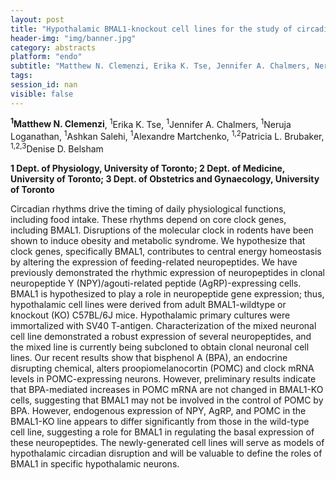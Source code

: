 ```yaml
---
layout: post
title: "Hypothalamic BMAL1-knockout cell lines for the study of circadian feeding regulation"
header-img: "img/banner.jpg"
category: abstracts
platform: "endo"
subtitle: "Matthew N. Clemenzi, Erika K. Tse, Jennifer A. Chalmers, Neruja Loganathan, Ashkan Salehi, Alexandre Martchenko, Patricia L. Brubaker, Denise D. Belsham"
tags: 
session_id: nan
visible: false
---
```

**<sup>1</sup>Matthew N. Clemenzi**, <sup>1</sup>Erika K. Tse, <sup>1</sup>Jennifer A. Chalmers, <sup>1</sup>Neruja Loganathan, <sup>1</sup>Ashkan Salehi, <sup>1</sup>Alexandre Martchenko, <sup>1,2</sup>Patricia L. Brubaker, <sup>1,2,3</sup>Denise D. Belsham

__1 Dept. of Physiology, University of Toronto; 2 Dept. of Medicine, University of Toronto; 3 Dept. of Obstetrics and Gynaecology, University of Toronto__

Circadian rhythms drive the timing of daily physiological functions, including food intake. These rhythms depend on core clock genes, including BMAL1. Disruptions of the molecular clock in rodents have been shown to induce obesity and metabolic syndrome. We hypothesize that clock genes, specifically BMAL1, contributes to central energy homeostasis by altering the expression of feeding-related neuropeptides. We have previously demonstrated the rhythmic expression of neuropeptides in clonal neuropeptide Y (NPY)/agouti-related peptide (AgRP)-expressing cells. BMAL1 is hypothesized to play a role in neuropeptide gene expression; thus, hypothalamic cell lines were derived from adult BMAL1-wildtype or knockout (KO) C57BL/6J mice. Hypothalamic primary cultures were immortalized with SV40 T-antigen. Characterization of the mixed neuronal cell line demonstrated a robust expression of several neuropeptides, and the mixed line is currently being subcloned to obtain clonal neuronal cell lines. Our recent results show that bisphenol A (BPA), an endocrine disrupting chemical, alters proopiomelanocortin (POMC) and clock mRNA levels in POMC-expressing neurons. However, preliminary results indicate that BPA-mediated increases in POMC mRNA are not changed in BMAL1-KO cells, suggesting that BMAL1 may not be involved in the control of POMC by BPA. However, endogenous expression of NPY, AgRP, and POMC in the BMAL1-KO line appears to differ significantly from those in the wild-type cell line, suggesting a role for BMAL1 in regulating the basal expression of these neuropeptides. The newly-generated cell lines will serve as models of hypothalamic circadian disruption and will be valuable to define the roles of BMAL1 in specific hypothalamic neurons.